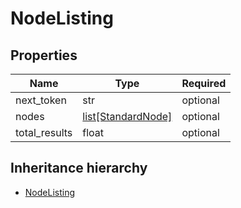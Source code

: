 

# NodeListing

## Properties

Name | Type | Required
-------- | -------- | --------
next_token | str | optional
nodes | [list[StandardNode]](StandardNode.md) | optional
total_results | float | optional




## Inheritance hierarchy


* [NodeListing](NodeListing.md)
